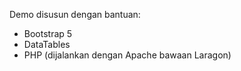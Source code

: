 Demo disusun dengan bantuan:
- Bootstrap 5
- DataTables
- PHP (dijalankan dengan Apache bawaan Laragon)
